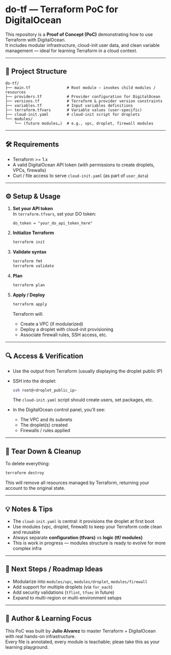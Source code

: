 # do‑tf — Terraform PoC for DigitalOcean

This repository is a **Proof of Concept (PoC)** demonstrating how to use Terraform with DigitalOcean.  
It includes modular infrastructure, cloud-init user data, and clean variable management — ideal for learning Terraform in a cloud context.

---

## 📁 Project Structure

```
do‑tf/
├── main.tf                # Root module — invokes child modules / resources
├── providers.tf           # Provider configuration for DigitalOcean
├── versions.tf            # Terraform & provider version constraints
├── variables.tf           # Input variables definitions
├── terraform.tfvars       # Variable values (user-specific)
├── cloud-init.yaml        # cloud-init script for droplets
└── modules/
    └── (future modules…)  # e.g., vpc, droplet, firewall modules
```

---

## 🛠 Requirements

- Terraform >= 1.x  
- A valid DigitalOcean API token (with permissions to create droplets, VPCs, firewalls)  
- Curl / file access to serve `cloud-init.yaml` (as part of `user_data`)  

---

## ⚙️ Setup & Usage

1. **Set your API token**  
   In `terraform.tfvars`, set your DO token:  
   ```hcl
   do_token = "your_do_api_token_here"
   ```

2. **Initialize Terraform**
   ```bash
   terraform init
   ```

3. **Validate syntax**
   ```bash
   terraform fmt
   terraform validate
   ```

4. **Plan**
   ```bash
   terraform plan
   ```

5. **Apply / Deploy**
   ```bash
   terraform apply
   ```

   Terraform will:
   - Create a VPC (if modularized)
   - Deploy a droplet with cloud-init provisioning
   - Associate firewall rules, SSH access, etc.

---

## 🔍 Access & Verification

- Use the output from Terraform (usually displaying the droplet public IP)  
- SSH into the droplet:
  ```bash
  ssh root@<droplet_public_ip>
  ```
  The `cloud-init.yaml` script should create users, set packages, etc.

- In the DigitalOcean control panel, you’ll see:
  - The VPC and its subnets  
  - The droplet(s) created  
  - Firewalls / rules applied  

---

## 🧹 Tear Down & Cleanup

To delete everything:
```bash
terraform destroy
```
This will remove all resources managed by Terraform, returning your account to the original state.

---

## 💡 Notes & Tips

- The `cloud-init.yaml` is central: it provisions the droplet at first boot  
- Use modules (vpc, droplet, firewall) to keep your Terraform code clean and reusable  
- Always separate **configuration (tfvars)** vs **logic (tf/ modules)**  
- This is work in progress — modules structure is ready to evolve for more complex infra  

---

## 🚀 Next Steps / Roadmap Ideas

- Modularize into `modules/vpc`, `modules/droplet`, `modules/firewall`  
- Add support for multiple droplets (via `for_each`)  
- Add security validations (`tflint`, `tfsec` in future)  
- Expand to multi-region or multi-environment setups  

---

## 🧠 Author & Learning Focus

This PoC was built by **Julio Alvarez** to master Terraform + DigitalOcean with real hands-on infrastructure.  
Every file is annotated, every module is teachable; pleae take this as your learning playground.
